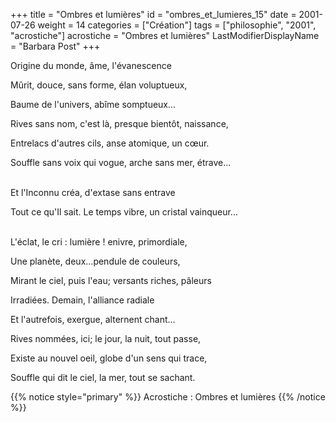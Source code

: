 +++
title = "Ombres et lumières"
id = "ombres_et_lumieres_15"
date = 2001-07-26
weight = 14
categories = ["Création"]
tags = ["philosophie", "2001", "acrostiche"]
acrostiche = "Ombres et lumières"
LastModifierDisplayName = "Barbara Post"
+++

Origine du monde, âme, l'évanescence

Mûrit, douce, sans forme, élan voluptueux,

Baume de l'univers, abîme somptueux...

Rives sans nom, c'est là, presque bientôt, naissance,

Entrelacs d'autres cils, anse atomique, un cœur.

Souffle sans voix qui vogue, arche sans mer, étrave...

 \
Et l'Inconnu créa, d'extase sans entrave

Tout ce qu'Il sait. Le temps vibre, un cristal vainqueur...

 \
L'éclat, le cri : lumière ! enivre, primordiale,

Une planète, deux...pendule de couleurs,

Mirant le ciel, puis l'eau; versants riches, pâleurs

Irradiées. Demain, l'alliance radiale

Et l'autrefois, exergue, alternent chant...

Rives nommées, ici; le jour, la nuit, tout passe,

Existe au nouvel oeil, globe d'un sens qui trace,

Souffle qui dit le ciel, la mer, tout se sachant.

{{% notice style="primary" %}}
Acrostiche : Ombres et lumières
{{% /notice %}}
